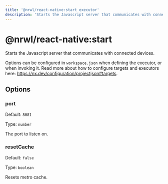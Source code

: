 ```yaml
---
title: '@nrwl/react-native:start executor'
description: 'Starts the Javascript server that communicates with connected devices.'
---
```


# @nrwl/react-native:start

Starts the Javascript server that communicates with connected devices.

Options can be configured in `workspace.json` when defining the executor, or when invoking it. Read more about how to configure targets and executors here: https://nx.dev/configuration/projectjson#targets.

## Options

### port

Default: `8081`

Type: `number`

The port to listen on.

### resetCache

Default: `false`

Type: `boolean`

Resets metro cache.
